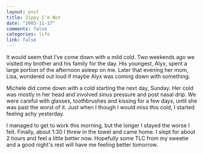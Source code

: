 ```yaml
--- 
layout: post
title: Zippy I'm Not
date: "2003-11-17"
comments: false
categories: life
link: false
---
```

It would seem that I've come down with a mild cold. Two weekends ago we visited my brother and his family for the day. His youngest, Alyx, spent a large portion of the afternoon asleep on me. Later that evening her mom, Lisa, wondered out loud if maybe Alyx was coming down with something.

Michele did come down with a cold starting the next day, Sunday. Her cold was mostly in her head and involved sinus pressure and post nasal drip. We were careful with glasses, toothbrushes and kissing for a few days, until she was past the worst of it. Just when I though I would miss this cold, I started feeling achy yesterday.

I managed to get to work this morning, but the longer I stayed the worse I felt. Finally, about 1:30 I threw in the towel and came home. I slept for about 2 hours and feel a little better now. Hopefully some TLC from my sweetie and a good night's rest will have me feeling better tomorrow.
